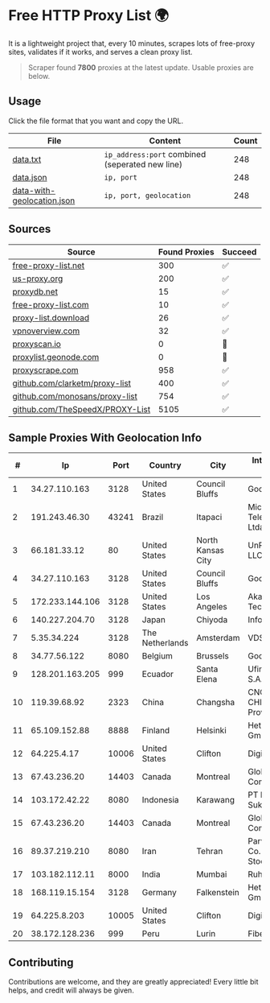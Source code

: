 
# Free HTTP Proxy List 🌍

It is a lightweight project that, every 10 minutes, scrapes lots of free-proxy sites, validates if it works, and serves a clean proxy list.


> Scraper found **7800** proxies at the latest update. Usable proxies are below.

## Usage

Click the file format that you want and copy the URL.


|File|Content|Count|
|----|-------|-----|
|[data.txt](https://raw.githubusercontent.com/themiralay/Proxy-List-World/master/data.txt)|`ip_address:port` combined (seperated new line)|248|
|[data.json](https://raw.githubusercontent.com/themiralay/Proxy-List-World/master/data.json)|`ip, port`|248|
|[data-with-geolocation.json](https://raw.githubusercontent.com/themiralay/Proxy-List-World/master/data-with-geolocation.json)|`ip, port, geolocation`|248|

## Sources

|Source|Found Proxies|Succeed|
|------|-------------|-------|
|[free-proxy-list.net](https://free-proxy-list.net)|300|✅|
|[us-proxy.org](https://www.us-proxy.org)|200|✅|
|[proxydb.net](http://proxydb.net)|15|✅|
|[free-proxy-list.com](https://free-proxy-list.com/?page=&port=&type%5B%5D=http&type%5B%5D=https&up_time=0&search=Search)|10|✅|
|[proxy-list.download](https://www.proxy-list.download/HTTP)|26|✅|
|[vpnoverview.com](https://vpnoverview.com/privacy/anonymous-browsing/free-proxy-servers)|32|✅|
|[proxyscan.io](https://www.proxyscan.io)|0|🚫|
|[proxylist.geonode.com](https://proxylist.geonode.com/api/proxy-list?limit=300&page=1&sort_by=lastChecked&sort_type=desc&protocols=http,https)|0|🚫|
|[proxyscrape.com](https://api.proxyscrape.com/v2/?request=displayproxies&protocol=http&timeout=10000&country=all&ssl=all&anonymity=all)|958|✅|
|[github.com/clarketm/proxy-list](https://raw.githubusercontent.com/clarketm/proxy-list/master/proxy-list-raw.txt)|400|✅|
|[github.com/monosans/proxy-list](https://raw.githubusercontent.com/monosans/proxy-list/main/proxies/http.txt)|754|✅|
|[github.com/TheSpeedX/PROXY-List](https://raw.githubusercontent.com/TheSpeedX/PROXY-List/master/http.txt)|5105|✅|


## Sample Proxies With Geolocation Info

|#|Ip|Port|Country|City|Internet Service Provider|
|-|--|----|-------|----|-------------------------|
|1|34.27.110.163|3128|United States|Council Bluffs|Google LLC|
|2|191.243.46.30|43241|Brazil|Itapaci|Microturbo Telecomunicacoes Ltda-me|
|3|66.181.33.12|80|United States|North Kansas City|UnReal Servers, LLC|
|4|34.27.110.163|3128|United States|Council Bluffs|Google LLC|
|5|172.233.144.106|3128|United States|Los Angeles|Akamai Technologies, Inc.|
|6|140.227.204.70|3128|Japan|Chiyoda|InfoSphere|
|7|5.35.34.224|3128|The Netherlands|Amsterdam|VDSINA|
|8|34.77.56.122|8080|Belgium|Brussels|Google LLC|
|9|128.201.163.205|999|Ecuador|Santa Elena|Ufinet Panama S.A.|
|10|119.39.68.92|2323|China|Changsha|CNC Group CHINA169 Hunan Province Network|
|11|65.109.152.88|8888|Finland|Helsinki|Hetzner Online GmbH|
|12|64.225.4.17|10006|United States|Clifton|DigitalOcean, LLC|
|13|67.43.236.20|14403|Canada|Montreal|GloboTech Communications|
|14|103.172.42.22|8080|Indonesia|Karawang|PT Media Solusi Sukses|
|15|67.43.236.20|14403|Canada|Montreal|GloboTech Communications|
|16|89.37.219.210|8080|Iran|Tehran|Parvaresh Dadeha Co. Private Joint Stock|
|17|103.182.112.11|8000|India|Mumbai|Ruhi Infotech|
|18|168.119.15.154|3128|Germany|Falkenstein|Hetzner Online GmbH|
|19|64.225.8.203|10005|United States|Clifton|DigitalOcean, LLC|
|20|38.172.128.236|999|Peru|Lurin|Fiber Digital S.R.L|



## Contributing

Contributions are welcome, and they are greatly appreciated! Every
little bit helps, and credit will always be given.

